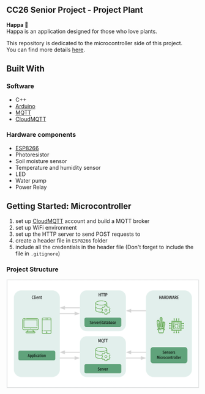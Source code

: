 ## CC26 Senior Project - Project Plant

**Happa 🌿**  
Happa is an application designed for those who love plants.  

This repository is dedicated to the microcontroller side of this project.  
You can find more details [here](https://github.com/cc26-project-plants/cc26-senior-project/blob/master/README.md).  
  
  
## Built With
### Software
- C++  
- [Arduino](https://www.arduino.cc/)  
- [MQTT](https://mqtt.org/)
- [CloudMQTT](https://www.cloudmqtt.com/)
  
### Hardware components
- [ESP8266](http://esp8266.net/)  
- Photoresistor
- Soil moisture sensor
- Temperature and humidity sensor
- LED
- Water pump
- Power Relay
  
  
## Getting Started: Microcontroller
1. set up [CloudMQTT](https://www.cloudmqtt.com/) account and build a MQTT broker
2. set up WiFi environment
3. set up the HTTP server to send POST requests to
4. create a header file in `ESP8266` folder
5. include all the credentials in the header file
(Don't forget to include the file in `.gitignore`)
  
    
### Project Structure
![architecture](https://github.com/mikako-shirai/dump/blob/master/diagram.png)  

